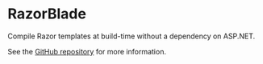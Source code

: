 # RazorBlade

Compile Razor templates at build-time without a dependency on ASP.NET.

See the [GitHub repository](https://github.com/ltrzesniewski/RazorBlade) for more information.
